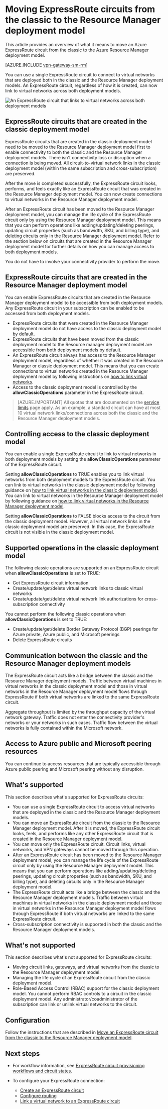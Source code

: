 <properties
   pageTitle="Moving ExpressRoute circuits from classic to Resource Manager | Microsoft Azure"
   description="This page provides an overview of what you need to know about bridging the classic and the Resource Manager deployment models."
   documentationCenter="na"
   services="expressroute"
   authors="ganesr"
   manager="carmonm"
   editor=""/>
<tags
   ms.service="expressroute"
   ms.devlang="na"
   ms.topic="get-started-article"
   ms.tgt_pltfrm="na"
   ms.workload="infrastructure-services"
   ms.date="04/01/2016"
   ms.author="ganesr"/>

# Moving ExpressRoute circuits from the classic to the Resource Manager deployment model

This article provides an overview of what it means to move an Azure ExpressRoute circuit from the classic to the Azure Resource Manager deployment model.

[AZURE.INCLUDE [vpn-gateway-sm-rm](../../includes/vpn-gateway-classic-rm-include.md)]

You can use a single ExpressRoute circuit to connect to virtual networks that are deployed both in the classic and the Resource Manager deployment models. An ExpressRoute circuit, regardless of how it is created, can now link to virtual networks across both deployment models.

![An ExpressRoute circuit that links to virtual networks across both deployment models](./media/expressroute-move/expressroute-move-1.png)

## ExpressRoute circuits that are created in the classic deployment model

ExpressRoute circuits that are created in the classic deployment model need to be moved to the Resource Manager deployment model first to enable connectivity to both the classic and the Resource Manager deployment models. There isn't connectivity loss or disruption when a connection is being moved. All circuit-to-virtual network links in the classic deployment model (within the same subscription and cross-subscription) are preserved.

After the move is completed successfully, the ExpressRoute circuit looks, performs, and feels exactly like an ExpressRoute circuit that was created in the Resource Manager deployment model. You can now create connections to virtual networks in the Resource Manager deployment model.

After an ExpressRoute circuit has been moved to the Resource Manager deployment model, you can manage the life cycle of the ExpressRoute circuit only by using the Resource Manager deployment model. This means that you can perform operations like adding/updating/deleting peerings, updating circuit properties (such as bandwidth, SKU, and billing type), and deleting circuits only in the Resource Manager deployment model. Refer to the section below on circuits that are created in the Resource Manager deployment model for further details on how you can manage access to both deployment models.

You do not have to involve your connectivity provider to perform the move.

## ExpressRoute circuits that are created in the Resource Manager deployment model

You can enable ExpressRoute circuits that are created in the Resource Manager deployment model to be accessible from both deployment models. Any ExpressRoute circuit in your subscription can be enabled to be accessed from both deployment models.

- ExpressRoute circuits that were created in the Resource Manager deployment model do not have access to the classic deployment model by default.
- ExpressRoute circuits that have been moved from the classic deployment model to the Resource manager deployment model are accessible from both deployment models by default.
- An ExpressRoute circuit always has access to the Resource Manager deployment model, regardless of whether it was created in the Resource Manager or classic deployment model. This means that you can create connections to virtual networks created in the Resource Manager deployment model by following instructions on [how to link virtual networks](expressroute-howto-linkvnet-arm.md).
- Access to the classic deployment model is controlled by the **allowClassicOperations** parameter in the ExpressRoute circuit.

>[AZURE.IMPORTANT] All quotas that are documented on the [service limits](../azure-subscription-service-limits.md) page apply. As an example, a standard circuit can have at most 10 virtual network links/connections across both the classic and the Resource Manager deployment models.


## Controlling access to the classic deployment model

You can enable a single ExpressRoute circuit to link to virtual networks in both deployment models by setting the **allowClassicOperations** parameter of the ExpressRoute circuit.

Setting **allowClassicOperations** to TRUE enables you to link virtual networks from both deployment models to the ExpressRoute circuit. You can link to virtual networks in the classic deployment model by following guidance on [how to link virtual networks in the classic deployment model](expressroute-howto-linkvnet-classic.md). You can link to virtual networks in the Resource Manager deployment model by following guidance on [how to link virtual networks in the Resource Manager deployment model](expressroute-howto-linkvnet-arm.md).

Setting **allowClassicOperations** to FALSE blocks access to the circuit from the classic deployment model. However, all virtual network links in the classic deployment model are preserved. In this case, the ExpressRoute circuit is not visible in the classic deployment model.

## Supported operations in the classic deployment model

The following classic operations are supported on an ExpressRoute circuit when **allowClassicOperations** is set to TRUE:

 - Get ExpressRoute circuit information
 - Create/update/get/delete virtual network links to classic virtual networks
 - Create/update/get/delete virtual network link authorizations for cross-subscription connectivity

You cannot perform the following classic operations when **allowClassicOperations** is set to TRUE:

 - Create/update/get/delete Border Gateway Protocol (BGP) peerings for Azure private, Azure public, and Microsoft peerings
 - Delete ExpressRoute circuits

## Communication between the classic and the Resource Manager deployment models

The ExpressRoute circuit acts like a bridge between the classic and the Resource Manager deployment models. Traffic between virtual machines in virtual networks in the classic deployment model and those in virtual networks in the Resource Manager deployment model flows through ExpressRoute if both virtual networks are linked to the same ExpressRoute circuit.

Aggregate throughput is limited by the throughput capacity of the virtual network gateway. Traffic does not enter the connectivity provider's networks or your networks in such cases. Traffic flow between the virtual networks is fully contained within the Microsoft network.

## Access to Azure public and Microsoft peering resources

You can continue to access resources that are typically accessible through Azure public peering and Microsoft peering without any disruption.  

## What's supported

This section describes what's supported for ExpressRoute circuits:

 - You can use a single ExpressRoute circuit to access virtual networks that are deployed in the classic and the Resource Manager deployment models.
 - You can move an ExpressRoute circuit from the classic to the Resource Manager deployment model. After it is moved, the ExpressRoute circuit looks, feels, and performs like any other ExpressRoute circuit that is created in the Resource Manager deployment model.
 - You can move only the ExpressRoute circuit. Circuit links, virtual networks, and VPN gateways cannot be moved through this operation.
 - After an ExpressRoute circuit has been moved to the Resource Manager deployment model, you can manage the life cycle of the ExpressRoute circuit only by using the Resource Manager deployment model. This means that you can perform operations like adding/updating/deleting peerings, updating circuit properties (such as bandwidth, SKU, and billing type), and deleting circuits only in the Resource Manager deployment model.
 - The ExpressRoute circuit acts like a bridge between the classic and the Resource Manager deployment models. Traffic between virtual machines in virtual networks in the classic deployment model and those in virtual networks in the Resource Manager deployment model flows through ExpressRoute if both virtual networks are linked to the same ExpressRoute circuit.
 - Cross-subscription connectivity is supported in both the classic and the Resource Manager deployment models.

## What's not supported

This section describes what's not supported for ExpressRoute circuits:

 - Moving circuit links, gateways, and virtual networks from the classic to the Resource Manager deployment model.
 - Managing the life cycle of an ExpressRoute circuit from the classic deployment model.
 - Role-Based Access Control (RBAC) support for the classic deployment model. You cannot perform RBAC controls to a circuit in the classic deployment model. Any administrator/coadministrator of the subscription can link or unlink virtual networks to the circuit.

## Configuration

Follow the instructions that are described in [Move an ExpressRoute circuit from the classic to the Resource Manager deployment model](expressroute-howto-move-arm.md).

## Next steps

- For workflow information, see [ExpressRoute circuit provisioning workflows and circuit states](expressroute-workflows.md).
- To configure your ExpressRoute connection:

	- [Create an ExpressRoute circuit](expressroute-howto-circuit-arm.md)
	- [Configure routing](expressroute-howto-routing-arm.md)
	- [Link a virtual network to an ExpressRoute circuit](expressroute-howto-linkvnet-arm.md)
